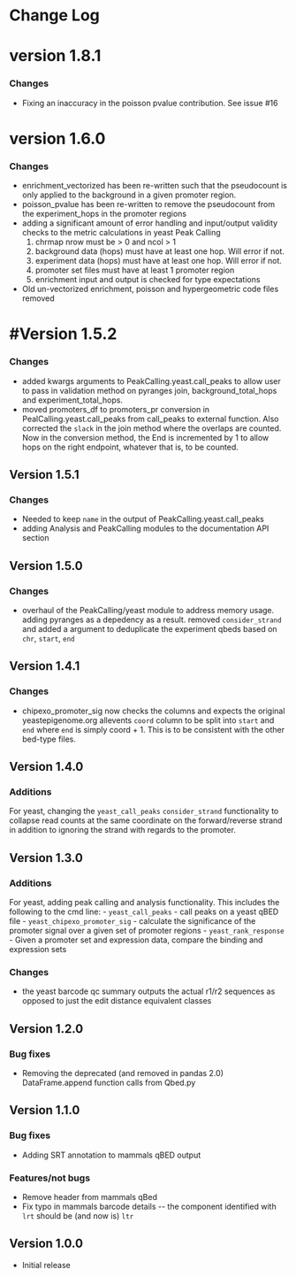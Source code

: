 # Change Log

# version 1.8.1

### Changes

- Fixing an inaccuracy in the poisson pvalue contribution. See issue #16

# version 1.6.0

### Changes

- enrichment_vectorized has been re-written such that the pseudocount is only applied 
  to the background in a given promoter region.
- poisson_pvalue has been re-written to remove the pseudocount from the experiment_hops
  in the promoter regions
- adding a significant amount of error handling and input/output validity checks to
  the metric calculations in yeast Peak Calling
    1. chrmap nrow must be > 0 and ncol > 1
    1. background data (hops) must have at least one hop. Will error if not.
    1. experiment data (hops) must have at least one hop. Will error if not.
    1. promoter set files must have at least 1 promoter region
    1. enrichment input and output is checked for type expectations
- Old un-vectorized enrichment, poisson and hypergeometric code files removed

# #Version 1.5.2

### Changes

- added kwargs arguments to PeakCalling.yeast.call_peaks to allow user
  to pass in validation method on pyranges join, background_total_hops and
  experiment_total_hops.
- moved promoters_df to promoters_pr conversion in PealCalling.yeast.call_peaks
  from call_peaks to external function. Also corrected the `slack` in the join method
  where the overlaps are counted. Now in the conversion method, the End is incremented
  by 1 to allow hops on the right endpoint, whatever that is, to be counted.

## Version 1.5.1

### Changes

- Needed to keep `name` in the output of PeakCalling.yeast.call_peaks
- adding Analysis and PeakCalling modules to the documentation API section

## Version 1.5.0

### Changes

- overhaul of the PeakCalling/yeast module to address memory usage.
  adding pyranges as a depedency as a result. removed `consider_strand`
  and added a argument to deduplicate the experiment qbeds based on
  `chr`, `start`, `end`

## Version 1.4.1

### Changes

- chipexo_promoter_sig now checks the columns and expects the original
  yeastepigenome.org allevents `coord` column to be split into `start` 
  and `end` where `end` is simply coord + 1. This is to be consistent
  with the other bed-type files.

## Version 1.4.0

### Additions

For yeast, changing the `yeast_call_peaks` `consider_strand` functionality
to collapse read counts at the same coordinate on the forward/reverse strand
in addition to ignoring the strand with regards to the promoter.

## Version 1.3.0

### Additions

For yeast, adding peak calling and analysis functionality. This includes
the following to the cmd line:
    - `yeast_call_peaks` - call peaks on a yeast qBED file
    - `yeast_chipexo_promoter_sig` - calculate the significance of the
    promoter signal over a given set of promoter regions
    - `yeast_rank_response` - Given a promoter set and expression data, compare
    the binding and expression sets
  
### Changes

- the yeast barcode qc summary outputs the actual r1/r2 sequences as opposed to
just the edit distance equivalent classes

## Version 1.2.0

### Bug fixes

- Removing the deprecated (and removed in pandas 2.0) DataFrame.append
  function calls from Qbed.py

## Version 1.1.0

### Bug fixes

- Adding SRT annotation to mammals qBED output

### Features/not bugs

- Remove header from mammals qBed
- Fix typo in mammals barcode details -- the component identified with `lrt`
should be (and now is) `ltr`

## Version 1.0.0

- Initial release